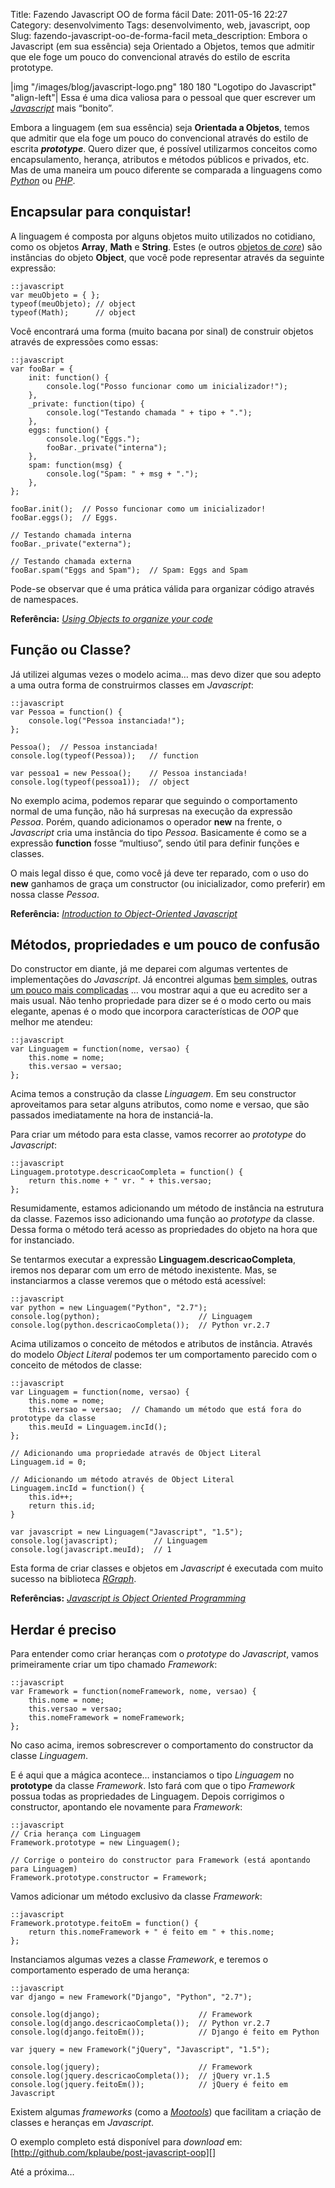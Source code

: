 Title: Fazendo Javascript OO de forma fácil
Date: 2011-05-16 22:27
Category: desenvolvimento
Tags: desenvolvimento, web, javascript, oop
Slug: fazendo-javascript-oo-de-forma-facil
meta_description: Embora o Javascript (em sua essência) seja Orientado a Objetos, temos que admitir que ele foge um pouco do convencional através do estilo de escrita prototype.


|img "/images/blog/javascript-logo.png" 180 180 "Logotipo do Javascript" "align-left"|
Essa é uma dica valiosa para o pessoal que quer escrever um [*Javascript*][] mais “bonito”.

Embora a linguagem (em sua essência) seja **Orientada a Objetos**, temos
que admitir que ela foge um pouco do convencional através do estilo de
escrita ***prototype***. Quero dizer que, é possível utilizarmos
conceitos como encapsulamento, herança, atributos e métodos públicos e
privados, etc. Mas de uma maneira um pouco diferente se comparada a
linguagens como [*Python*][] ou [*PHP*][].

<!-- PELICAN_END_SUMMARY -->


Encapsular para conquistar!
---------------------------

A linguagem é composta por alguns objetos muito utilizados no cotidiano,
como os objetos **Array**, **Math** e **String**. Estes (e outros
[objetos de *core*][]) são instâncias do objeto **Object**, que você
pode representar através da seguinte expressão:

    ::javascript
    var meuObjeto = { };
    typeof(meuObjeto); // object
    typeof(Math);      // object

Você encontrará uma forma (muito bacana por sinal) de construir objetos
através de expressões como essas:

    ::javascript
    var fooBar = {
        init: function() {
            console.log("Posso funcionar como um inicializador!");
        },
        _private: function(tipo) {
            console.log("Testando chamada " + tipo + ".");
        },
        eggs: function() {
            console.log("Eggs.");
            fooBar._private("interna");
        },
        spam: function(msg) {
            console.log("Spam: " + msg + ".");
        },
    };

    fooBar.init();  // Posso funcionar como um inicializador!
    fooBar.eggs();  // Eggs.

    // Testando chamada interna
    fooBar._private("externa");
    
    // Testando chamada externa
    fooBar.spam("Eggs and Spam");  // Spam: Eggs and Spam

Pode-se observar que é uma prática válida para organizar código através
de namespaces.

**Referência:** [*Using Objects to organize your code*][]


Função ou Classe?
-----------------

Já utilizei algumas vezes o modelo acima… mas devo dizer que sou adepto
a uma outra forma de construirmos classes em *Javascript*:

    ::javascript
    var Pessoa = function() {
        console.log("Pessoa instanciada!");
    };

    Pessoa();  // Pessoa instanciada!
    console.log(typeof(Pessoa));   // function
    
    var pessoa1 = new Pessoa();    // Pessoa instanciada!
    console.log(typeof(pessoa1));  // object

No exemplo acima, podemos reparar que seguindo o comportamento normal de
uma função, não há surpresas na execução da expressão *Pessoa*. Porém,
quando adicionamos o operador **new** na frente, o *Javascript* cria uma
instância do tipo *Pessoa*. Basicamente é como se a expressão
**function** fosse “multiuso”, sendo útil para definir funções e
classes.

O mais legal disso é que, como você já deve ter reparado, com o uso do
**new** ganhamos de graça um constructor (ou inicializador, como
preferir) em nossa classe *Pessoa*.

**Referência:** [*Introduction to Object-Oriented Javascript*][]


Métodos, propriedades e um pouco de confusão
--------------------------------------------

Do constructor em diante, já me deparei com algumas vertentes de
implementações do *Javascript*. Já encontrei algumas [bem simples][],
outras [um pouco mais complicadas][] … vou mostrar aqui a que eu
acredito ser a mais usual. Não tenho propriedade para dizer se é o modo
certo ou mais elegante, apenas é o modo que incorpora características de
*OOP* que melhor me atendeu:

    ::javascript
    var Linguagem = function(nome, versao) {
        this.nome = nome;
        this.versao = versao;
    };

Acima temos a construção da classe *Linguagem*. Em seu constructor
aproveitamos para setar alguns atributos, como nome e versao, que são
passados imediatamente na hora de instanciá-la.

Para criar um método para esta classe, vamos recorrer ao *prototype* do
*Javascript*:

    ::javascript
    Linguagem.prototype.descricaoCompleta = function() {
        return this.nome + " vr. " + this.versao;
    };

Resumidamente, estamos adicionando um método de instância na estrutura
da classe. Fazemos isso adicionando uma função ao *prototype* da classe.
Dessa forma o método terá acesso as propriedades do objeto na hora que
for instanciado.

Se tentarmos executar a expressão **Linguagem.descricaoCompleta**,
iremos nos deparar com um erro de método inexistente. Mas, se
instanciarmos a classe veremos que o método está acessível:

    ::javascript
    var python = new Linguagem("Python", "2.7");
    console.log(python);                      // Linguagem
    console.log(python.descricaoCompleta());  // Python vr.2.7

Acima utilizamos o conceito de métodos e atributos de instância. Através
do modelo *Object Literal* podemos ter um comportamento parecido com o
conceito de métodos de classe:

    ::javascript
    var Linguagem = function(nome, versao) {
        this.nome = nome;
        this.versao = versao;  // Chamando um método que está fora do prototype da classe
        this.meuId = Linguagem.incId();
    };

    // Adicionando uma propriedade através de Object Literal
    Linguagem.id = 0;

    // Adicionando um método através de Object Literal
    Linguagem.incId = function() {
        this.id++;
        return this.id;
    }
    
    var javascript = new Linguagem("Javascript", "1.5");
    console.log(javascript);        // Linguagem
    console.log(javascript.meuId);  // 1

Esta forma de criar classes e objetos em *Javascript* é executada com
muito sucesso na biblioteca [*RGraph*][].

**Referências:** [*Javascript is Object Oriented Programming*][]


Herdar é preciso
----------------

Para entender como criar heranças com o *prototype* do *Javascript*,
vamos primeiramente criar um tipo chamado *Framework*:

    ::javascript
    var Framework = function(nomeFramework, nome, versao) {
        this.nome = nome;
        this.versao = versao;
        this.nomeFramework = nomeFramework;
    };

No caso acima, iremos sobrescrever o comportamento do constructor da
classe *Linguagem*.

E é aqui que a mágica acontece… instanciamos o tipo *Linguagem* no
**prototype** da classe *Framework*. Isto fará com que o tipo
*Framework* possua todas as propriedades de Linguagem. Depois corrigimos
o constructor, apontando ele novamente para *Framework*:

    ::javascript
    // Cria herança com Linguagem
    Framework.prototype = new Linguagem();

    // Corrige o ponteiro do constructor para Framework (está apontando para Linguagem)
    Framework.prototype.constructor = Framework;

Vamos adicionar um método exclusivo da classe *Framework*:

    ::javascript
    Framework.prototype.feitoEm = function() {
        return this.nomeFramework + " é feito em " + this.nome;
    };

Instanciamos algumas vezes a classe *Framework*, e teremos o
comportamento esperado de uma herança:

    ::javascript
    var django = new Framework("Django", "Python", "2.7");

    console.log(django);                      // Framework
    console.log(django.descricaoCompleta());  // Python vr.2.7
    console.log(django.feitoEm());            // Django é feito em Python
    
    var jquery = new Framework("jQuery", "Javascript", "1.5");

    console.log(jquery);                      // Framework
    console.log(jquery.descricaoCompleta());  // jQuery vr.1.5
    console.log(jquery.feitoEm());            // jQuery é feito em Javascript

Existem algumas *frameworks* (como a [*Mootools*][]) que facilitam a
criação de classes e heranças em *Javascript*.

O exemplo completo está disponível para *download* em:
[http://github.com/kplaube/post-javascript-oop][]

Até a próxima…


  [*Javascript*]: {tag}javascript
    "Leia mais sobre Javascript"
  [*Python*]: {tag}python
    "Leia mais sobre Python"
  [*PHP*]: {tag}php "Leia mais sobre PHP"
  [objetos de *core*]: https://developer.mozilla.org/en/JavaScript/Reference/Global_Objects
    "Veja outros objetos globais da linguagem"
  [*Using Objects to organize your code*]: http://blog.rebeccamurphey.com/2009/10/15/using-objects-to-organize-your-code/
    "Um bom artigo da Rebecca Murphey sobre como organizar seus scripts através de Objects"
  [*Introduction to Object-Oriented Javascript*]: https://developer.mozilla.org/en/Introduction_to_Object-Oriented_JavaScript
    "Excelente artigo da Mozilla ensinando a como representar estados da Orientação a Objetos com Javascript"
  [bem simples]: http://jquery-howto.blogspot.com/2009/01/object-oriented-javascript-how-to_21.html
    "Object-Oriented JavaScript, how to achieve public properties/fields"
  [um pouco mais complicadas]: http://www.coolpage.com/developer/javascript/Correct%20OOP%20for%20Javascript.html
    "Correct OOP for Javascript"
  [*RGraph*]: http://www.rgraph.net/
    "RGraph: HTML5 canvas graph library based on the HTML5 canvas tag "
  [*Javascript is Object Oriented Programming*]: http://weblog.bocoup.com/javascript-is-object-oriented-programming
    "Excelente artigo mostrando os conceitos de OOP aplicados ao Javascript"
  [*Mootools*]: http://mootools.net/
    "MooTools, a compact javascript framework"
  [http://github.com/kplaube/post-javascript-oop]: http://github.com/kplaube/post-javascript-oop
    "Código do exemplo no GitHub"
